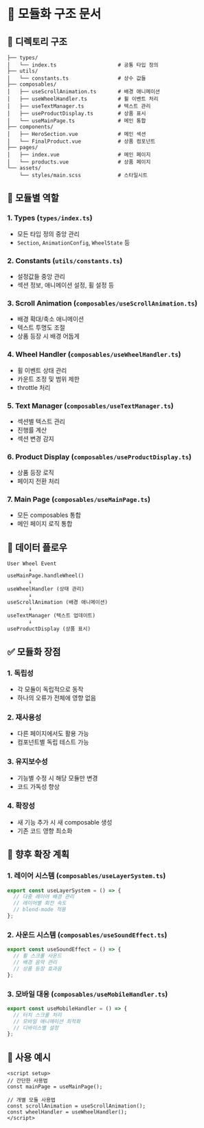 # 🔧 모듈화 구조 문서

## 📁 디렉토리 구조

```
├── types/
│   └── index.ts                    # 공통 타입 정의
├── utils/
│   └── constants.ts                # 상수 값들
├── composables/
│   ├── useScrollAnimation.ts       # 배경 애니메이션
│   ├── useWheelHandler.ts          # 휠 이벤트 처리
│   ├── useTextManager.ts           # 텍스트 관리
│   ├── useProductDisplay.ts        # 상품 표시
│   └── useMainPage.ts              # 메인 통합
├── components/
│   ├── HeroSection.vue             # 메인 섹션
│   └── FinalProduct.vue            # 상품 컴포넌트
├── pages/
│   ├── index.vue                   # 메인 페이지
│   └── products.vue                # 상품 페이지
└── assets/
    └── styles/main.scss            # 스타일시트
```

## 🎯 모듈별 역할

### **1. Types (`types/index.ts`)**
- 모든 타입 정의 중앙 관리
- `Section`, `AnimationConfig`, `WheelState` 등

### **2. Constants (`utils/constants.ts`)**
- 설정값들 중앙 관리
- 섹션 정보, 애니메이션 설정, 휠 설정 등

### **3. Scroll Animation (`composables/useScrollAnimation.ts`)**
- 배경 확대/축소 애니메이션
- 텍스트 투명도 조절
- 상품 등장 시 배경 어둡게

### **4. Wheel Handler (`composables/useWheelHandler.ts`)**
- 휠 이벤트 상태 관리
- 카운트 조정 및 범위 제한
- throttle 처리

### **5. Text Manager (`composables/useTextManager.ts`)**
- 섹션별 텍스트 관리
- 진행률 계산
- 섹션 변경 감지

### **6. Product Display (`composables/useProductDisplay.ts`)**
- 상품 등장 로직
- 페이지 전환 처리

### **7. Main Page (`composables/useMainPage.ts`)**
- 모든 composables 통합
- 메인 페이지 로직 통합

## 🔄 데이터 플로우

```
User Wheel Event
       ↓
useMainPage.handleWheel()
       ↓
useWheelHandler (상태 관리)
       ↓
useScrollAnimation (배경 애니메이션)
       ↓
useTextManager (텍스트 업데이트)
       ↓
useProductDisplay (상품 표시)
```

## ✅ 모듈화 장점

### **1. 독립성**
- 각 모듈이 독립적으로 동작
- 하나의 오류가 전체에 영향 없음

### **2. 재사용성**
- 다른 페이지에서도 활용 가능
- 컴포넌트별 독립 테스트 가능

### **3. 유지보수성**
- 기능별 수정 시 해당 모듈만 변경
- 코드 가독성 향상

### **4. 확장성**
- 새 기능 추가 시 새 composable 생성
- 기존 코드 영향 최소화

## 🚀 향후 확장 계획

### **1. 레이어 시스템 (`composables/useLayerSystem.ts`)**
```typescript
export const useLayerSystem = () => {
  // 다중 레이어 배경 관리
  // 레이어별 회전 속도
  // blend-mode 적용
};
```

### **2. 사운드 시스템 (`composables/useSoundEffect.ts`)**
```typescript
export const useSoundEffect = () => {
  // 휠 스크롤 사운드
  // 배경 음악 관리
  // 상품 등장 효과음
};
```

### **3. 모바일 대응 (`composables/useMobileHandler.ts`)**
```typescript
export const useMobileHandler = () => {
  // 터치 스크롤 처리
  // 모바일 애니메이션 최적화
  // 디바이스별 설정
};
```

## 📝 사용 예시

```vue
<script setup>
// 간단한 사용법
const mainPage = useMainPage();

// 개별 모듈 사용법
const scrollAnimation = useScrollAnimation();
const wheelHandler = useWheelHandler();
</script>
``` 